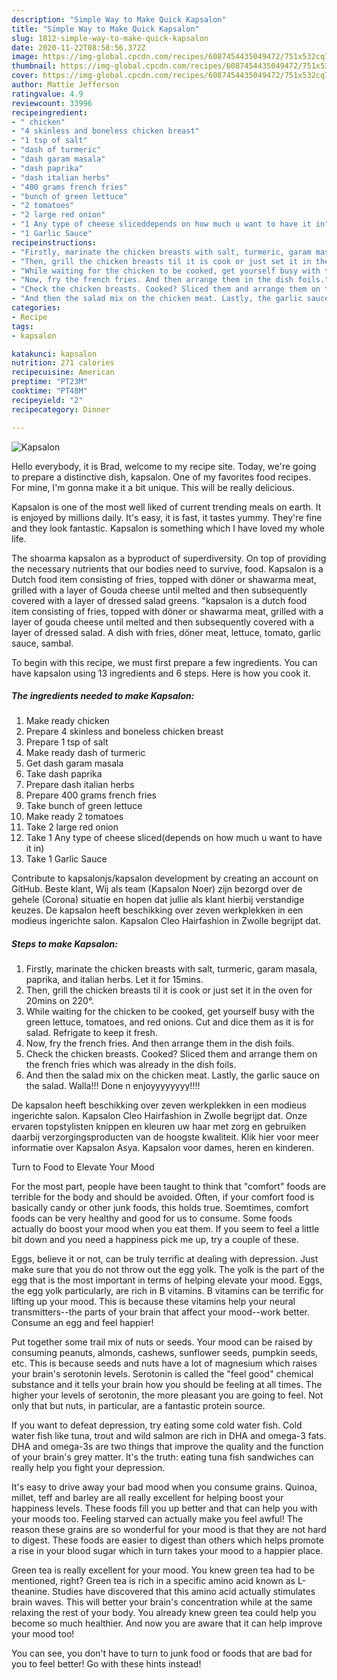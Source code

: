 ```yaml
---
description: "Simple Way to Make Quick Kapsalon"
title: "Simple Way to Make Quick Kapsalon"
slug: 1812-simple-way-to-make-quick-kapsalon
date: 2020-11-22T08:58:56.372Z
image: https://img-global.cpcdn.com/recipes/6087454435049472/751x532cq70/kapsalon-recipe-main-photo.jpg
thumbnail: https://img-global.cpcdn.com/recipes/6087454435049472/751x532cq70/kapsalon-recipe-main-photo.jpg
cover: https://img-global.cpcdn.com/recipes/6087454435049472/751x532cq70/kapsalon-recipe-main-photo.jpg
author: Mattie Jefferson
ratingvalue: 4.9
reviewcount: 33996
recipeingredient:
- " chicken"
- "4 skinless and boneless chicken breast"
- "1 tsp of salt"
- "dash of turmeric"
- "dash garam masala"
- "dash paprika"
- "dash italian herbs"
- "400 grams french fries"
- "bunch of green lettuce"
- "2 tomatoes"
- "2 large red onion"
- "1 Any type of cheese sliceddepends on how much u want to have it in"
- "1 Garlic Sauce"
recipeinstructions:
- "Firstly, marinate the chicken breasts with salt, turmeric, garam masala, paprika, and italian herbs. Let it for 15mins."
- "Then, grill the chicken breasts til it is cook or just set it in the oven for 20mins on 220°."
- "While waiting for the chicken to be cooked, get yourself busy with the green lettuce, tomatoes, and red onions. Cut and dice them as it is for salad. Refrigate to keep it fresh."
- "Now, fry the french fries. And then arrange them in the dish foils."
- "Check the chicken breasts. Cooked? Sliced them and arrange them on the french fries which was already in the dish foils."
- "And then the salad mix on the chicken meat. Lastly, the garlic sauce on the salad. Walla!!! Done n enjoyyyyyyyy!!!!"
categories:
- Recipe
tags:
- kapsalon

katakunci: kapsalon 
nutrition: 271 calories
recipecuisine: American
preptime: "PT23M"
cooktime: "PT48M"
recipeyield: "2"
recipecategory: Dinner

---
```



![Kapsalon](https://img-global.cpcdn.com/recipes/6087454435049472/751x532cq70/kapsalon-recipe-main-photo.jpg)

Hello everybody, it is Brad, welcome to my recipe site. Today, we're going to prepare a distinctive dish, kapsalon. One of my favorites food recipes. For mine, I'm gonna make it a bit unique. This will be really delicious.

Kapsalon is one of the most well liked of current trending meals on earth. It is enjoyed by millions daily. It's easy, it is fast, it tastes yummy. They're fine and they look fantastic. Kapsalon is something which I have loved my whole life.

The shoarma kapsalon as a byproduct of superdiversity. On top of providing the necessary nutrients that our bodies need to survive, food. Kapsalon is a Dutch food item consisting of fries, topped with döner or shawarma meat, grilled with a layer of Gouda cheese until melted and then subsequently covered with a layer of dressed salad greens. &#34;kapsalon is a dutch food item consisting of fries, topped with döner or shawarma meat, grilled with a layer of gouda cheese until melted and then subsequently covered with a layer of dressed salad. A dish with fries, döner meat, lettuce, tomato, garlic sauce, sambal.


To begin with this recipe, we must first prepare a few ingredients. You can have kapsalon using 13 ingredients and 6 steps. Here is how you cook it.

<!--inarticleads1-->

##### The ingredients needed to make Kapsalon:

1. Make ready  chicken
1. Prepare 4 skinless and boneless chicken breast
1. Prepare 1 tsp of salt
1. Make ready dash of turmeric
1. Get dash garam masala
1. Take dash paprika
1. Prepare dash italian herbs
1. Prepare 400 grams french fries
1. Take bunch of green lettuce
1. Make ready 2 tomatoes
1. Take 2 large red onion
1. Take 1 Any type of cheese sliced(depends on how much u want to have it in)
1. Take 1 Garlic Sauce


Contribute to kapsalonjs/kapsalon development by creating an account on GitHub. Beste klant, Wij als team (Kapsalon Noer) zijn bezorgd over de gehele (Corona) situatie en hopen dat jullie als klant hierbij verstandige keuzes. De kapsalon heeft beschikking over zeven werkplekken in een modieus ingerichte salon. Kapsalon Cleo Hairfashion in Zwolle begrijpt dat. 

<!--inarticleads2-->

##### Steps to make Kapsalon:

1. Firstly, marinate the chicken breasts with salt, turmeric, garam masala, paprika, and italian herbs. Let it for 15mins.
1. Then, grill the chicken breasts til it is cook or just set it in the oven for 20mins on 220°.
1. While waiting for the chicken to be cooked, get yourself busy with the green lettuce, tomatoes, and red onions. Cut and dice them as it is for salad. Refrigate to keep it fresh.
1. Now, fry the french fries. And then arrange them in the dish foils.
1. Check the chicken breasts. Cooked? Sliced them and arrange them on the french fries which was already in the dish foils.
1. And then the salad mix on the chicken meat. Lastly, the garlic sauce on the salad. Walla!!! Done n enjoyyyyyyyy!!!!


De kapsalon heeft beschikking over zeven werkplekken in een modieus ingerichte salon. Kapsalon Cleo Hairfashion in Zwolle begrijpt dat. Onze ervaren topstylisten knippen en kleuren uw haar met zorg en gebruiken daarbij verzorgingsproducten van de hoogste kwaliteit. Klik hier voor meer informatie over Kapsalon Asya. Kapsalon voor dames, heren en kinderen. 

Turn to Food to Elevate Your Mood


For the most part, people have been taught to think that "comfort" foods are terrible for the body and should be avoided. Often, if your comfort food is basically candy or other junk foods, this holds true. Soemtimes, comfort foods can be very healthy and good for us to consume. Some foods actually do boost your mood when you eat them. If you seem to feel a little bit down and you need a happiness pick me up, try a couple of these.

Eggs, believe it or not, can be truly terrific at dealing with depression. Just make sure that you do not throw out the egg yolk. The yolk is the part of the egg that is the most important in terms of helping elevate your mood. Eggs, the egg yolk particularly, are rich in B vitamins. B vitamins can be terrific for lifting up your mood. This is because these vitamins help your neural transmitters--the parts of your brain that affect your mood--work better. Consume an egg and feel happier!

Put together some trail mix of nuts or seeds. Your mood can be raised by consuming peanuts, almonds, cashews, sunflower seeds, pumpkin seeds, etc. This is because seeds and nuts have a lot of magnesium which raises your brain's serotonin levels. Serotonin is called the "feel good" chemical substance and it tells your brain how you should be feeling at all times. The higher your levels of serotonin, the more pleasant you are going to feel. Not only that but nuts, in particular, are a fantastic protein source.

If you want to defeat depression, try eating some cold water fish. Cold water fish like tuna, trout and wild salmon are rich in DHA and omega-3 fats. DHA and omega-3s are two things that improve the quality and the function of your brain's grey matter. It's the truth: eating tuna fish sandwiches can really help you fight your depression. 

It's easy to drive away your bad mood when you consume grains. Quinoa, millet, teff and barley are all really excellent for helping boost your happiness levels. These foods fill you up better and that can help you with your moods too. Feeling starved can actually make you feel awful! The reason these grains are so wonderful for your mood is that they are not hard to digest. These foods are easier to digest than others which helps promote a rise in your blood sugar which in turn takes your mood to a happier place.

Green tea is really excellent for your mood. You knew green tea had to be mentioned, right? Green tea is rich in a specific amino acid known as L-theanine. Studies have discovered that this amino acid actually stimulates brain waves. This will better your brain's concentration while at the same relaxing the rest of your body. You already knew green tea could help you become so much healthier. And now you are aware that it can help improve your mood too!

You can see, you don't have to turn to junk food or foods that are bad for you to feel better! Go  with  these hints  instead!

